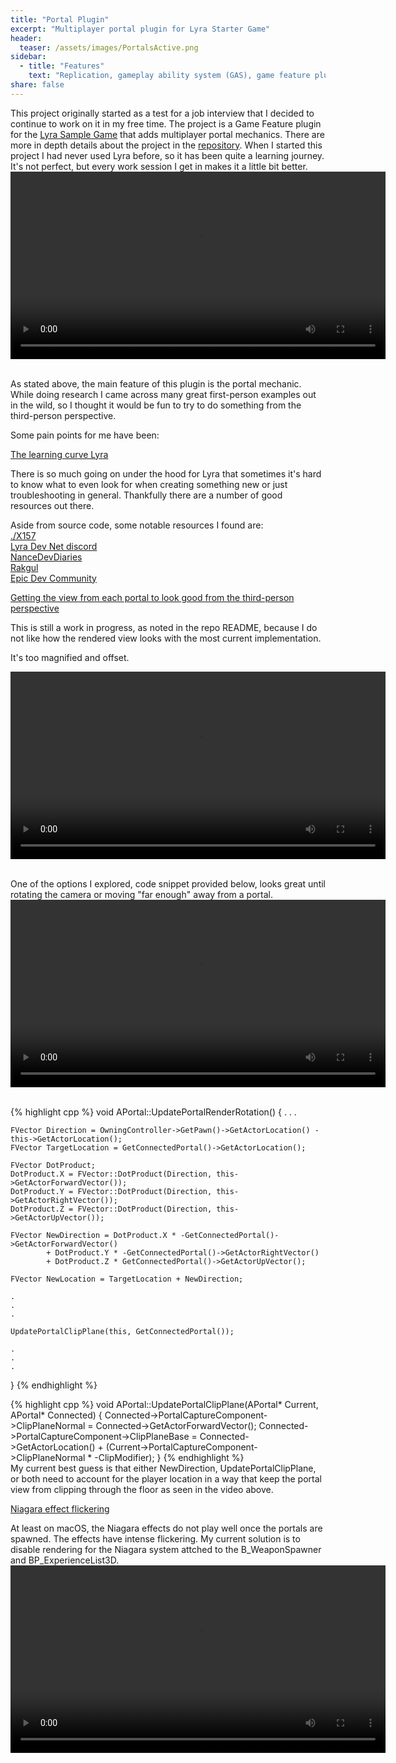 ```yaml
---
title: "Portal Plugin"
excerpt: "Multiplayer portal plugin for Lyra Starter Game"
header:
  teaser: /assets/images/PortalsActive.png
sidebar:
  - title: "Features"
    text: "Replication, gameplay ability system (GAS), game feature plugin, third-person"
share: false
---
```


This project originally started as a test for a job interview that I decided to continue
to work on it in my free time. The project is a Game Feature plugin for the [Lyra Sample Game](https://dev.epicgames.com/documentation/en-us/unreal-engine/lyra-sample-game-in-unreal-engine) that adds
multiplayer portal mechanics. There are more in depth details about the project in the [repository](https://github.com/kurtw/PortalGame).
When I started this project I had never used Lyra before, so it has been quite a learning journey.
It's not perfect, but every work session I get in makes it a little bit better.
<video style="display:block; margin: auto;" width="600" controls autoplay loop>
    <source src="/assets/images/PortalMomentum.mp4" type="video/mp4">
</video><br>

As stated above, the main feature of this plugin is the portal mechanic. While doing research I came across many
great first-person examples out in the wild, so I thought it would be fun to try to do something from the third-person
perspective.

Some pain points for me have been:

<u>The learning curve Lyra</u>

There is so much going on under the hood for Lyra that sometimes it's hard to know what to even look for when creating
something new or just troubleshooting in general. Thankfully there are a number of good resources out there.

Aside from source code, some notable resources I found are:\
[./X157](https://x157.github.io)\
[Lyra Dev Net discord](https://discord.gg/323cxWbx)\
[NanceDevDiaries](https://www.youtube.com/@nancedevdiaries)\
[Rakgul](https://www.youtube.com/@Rukgul)\
[Epic Dev Community](https://dev.epicgames.com/community/)

<u>Getting the view from each portal to look good from the third-person perspective</u>

This is still a work in progress, as noted in the repo README, because I do not like how the rendered view looks with
the most current implementation.

It's too magnified and offset.

<video style="display:block; margin: 0 auto;" width="600" controls>
    <source src="https://github.com/kurtw/kurtw.github.io/raw/main/assets/images/PortalView_current.mov" type="video/mp4">
</video><br>

One of the options I explored, code snippet provided below, looks great until rotating the camera or moving "far enough"
away from a portal.
<video style="display:block; margin: 0 auto;" width="600" controls>
    <source src="https://github.com/kurtw/kurtw.github.io/raw/main/assets/images/PortalView_other.mov" type="video/mp4">
</video><br>

{% highlight cpp %}
void APortal::UpdatePortalRenderRotation()
{
.
.
.

    FVector Direction = OwningController->GetPawn()->GetActorLocation() - this->GetActorLocation();
    FVector TargetLocation = GetConnectedPortal()->GetActorLocation();
                
    FVector DotProduct;
    DotProduct.X = FVector::DotProduct(Direction, this->GetActorForwardVector());
    DotProduct.Y = FVector::DotProduct(Direction, this->GetActorRightVector());
    DotProduct.Z = FVector::DotProduct(Direction, this->GetActorUpVector());
                
    FVector NewDirection = DotProduct.X * -GetConnectedPortal()->GetActorForwardVector()
            + DotProduct.Y * -GetConnectedPortal()->GetActorRightVector()
            + DotProduct.Z * GetConnectedPortal()->GetActorUpVector();
                
    FVector NewLocation = TargetLocation + NewDirection;

    .
    .
    .

    UpdatePortalClipPlane(this, GetConnectedPortal());
    
    .
    .
    .
}
{% endhighlight %}<br>

{% highlight cpp %}
void APortal::UpdatePortalClipPlane(APortal* Current, APortal* Connected)
{
Connected->PortalCaptureComponent->ClipPlaneNormal = Connected->GetActorForwardVector();
Connected->PortalCaptureComponent->ClipPlaneBase = Connected->GetActorLocation() + (Current->PortalCaptureComponent->ClipPlaneNormal * -ClipModifier);
}
{% endhighlight %}<br>
My current best guess is that either NewDirection, UpdatePortalClipPlane, or both need to account for the player
location in a way that keep the portal view from clipping through the floor as seen in the video above.

<u>Niagara effect flickering</u>

At least on macOS, the Niagara effects do not play well once the portals are spawned. The effects have intense
flickering. My current solution is to disable rendering for the Niagara system attched to the B_WeaponSpawner
and BP_ExperienceList3D.
<video style="display:block; margin: 0 auto;" width="600" controls>
    <source src="https://github.com/kurtw/kurtw.github.io/raw/main/assets/images/NiagaraFlicker.mov" type="video/mp4">
</video>